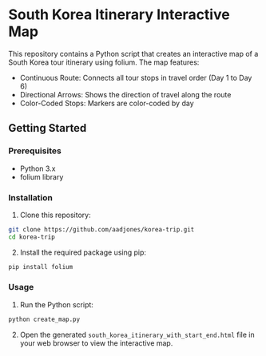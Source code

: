 # South Korea Itinerary Interactive Map

This repository contains a Python script that creates an interactive map of a South Korea tour itinerary using folium. The map features:

- Continuous Route: Connects all tour stops in travel order (Day 1 to Day 6)
- Directional Arrows: Shows the direction of travel along the route
- Color-Coded Stops: Markers are color-coded by day

## Getting Started

### Prerequisites

- Python 3.x
- folium library

### Installation

1. Clone this repository:
```bash
git clone https://github.com/aadjones/korea-trip.git
cd korea-trip
```

2. Install the required package using pip:
```bash
pip install folium
```

### Usage

1. Run the Python script:
```bash
python create_map.py
```

2. Open the generated `south_korea_itinerary_with_start_end.html` file in your web browser to view the interactive map.